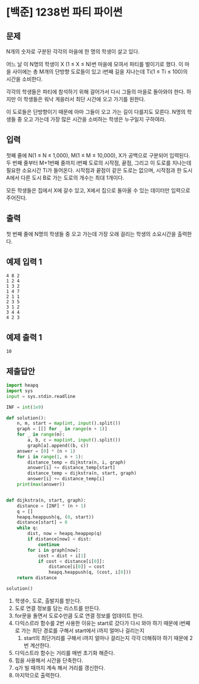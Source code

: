 # [백준] 1238번 파티 파이썬

## 문제

N개의 숫자로 구분된 각각의 마을에 한 명의 학생이 살고 있다.

어느 날 이 N명의 학생이 X (1 ≤ X ≤ N)번 마을에 모여서 파티를 벌이기로 했다. 이 마을 사이에는 총 M개의 단방향 도로들이 있고 i번째 길을 지나는데 Ti(1 ≤ Ti ≤ 100)의 시간을 소비한다.

각각의 학생들은 파티에 참석하기 위해 걸어가서 다시 그들의 마을로 돌아와야 한다. 하지만 이 학생들은 워낙 게을러서 최단 시간에 오고 가기를 원한다.

이 도로들은 단방향이기 때문에 아마 그들이 오고 가는 길이 다를지도 모른다. N명의 학생들 중 오고 가는데 가장 많은 시간을 소비하는 학생은 누구일지 구하여라.

## 입력

첫째 줄에 N(1 ≤ N ≤ 1,000), M(1 ≤ M ≤ 10,000), X가 공백으로 구분되어 입력된다. 두 번째 줄부터 M+1번째 줄까지 i번째 도로의 시작점, 끝점, 그리고 이 도로를 지나는데 필요한 소요시간 Ti가 들어온다. 시작점과 끝점이 같은 도로는 없으며, 시작점과 한 도시 A에서 다른 도시 B로 가는 도로의 개수는 최대 1개이다.

모든 학생들은 집에서 X에 갈수 있고, X에서 집으로 돌아올 수 있는 데이터만 입력으로 주어진다.

## 출력

첫 번째 줄에 N명의 학생들 중 오고 가는데 가장 오래 걸리는 학생의 소요시간을 출력한다.

## 예제 입력 1

```
4 8 2
1 2 4
1 3 2
1 4 7
2 1 1
2 3 5
3 1 2
3 4 4
4 2 3
```

## 예제 출력 1

```
10
```

## 제출답안

```python
import heapq
import sys
input = sys.stdin.readline

INF = int(1e9)

def solution():
    n, m, start = map(int, input().split())
    graph = [[] for _ in range(n + 1)]
    for _ in range(m):
        a, b, c = map(int, input().split())
        graph[a].append((b, c))
    answer = [0] * (n + 1)
    for i in range(1, n + 1):
        distance_temp = dijkstra(n, i, graph)
        answer[i] += distance_temp[start]
        distance_temp = dijkstra(n, start, graph)
        answer[i] += distance_temp[i]
    print(max(answer))


def dijkstra(n, start, graph):
    distance = [INF] * (n + 1)
    q = []
    heapq.heappush(q, (0, start))
    distance[start] = 0
    while q:
        dist, now = heapq.heappop(q)
        if distance[now] < dist:
            continue
        for i in graph[now]:
            cost = dist + i[1]
            if cost < distance[i[0]]:
                distance[i[0]] = cost
                heapq.heappush(q, (cost, i[0]))
    return distance

solution()
```

1. 학생수, 도로, 출발지를 받는다.
2. 도로 연결 정보를 담는 리스트를 만든다.
3. for문을 돌면서 도로수만큼 도로 연결 정보를 업데이트 한다.
4. 다익스르라 함수를 2번 사용한 이유는 start로 갔다가 다시 와야 하기 때문에 i번째로 가는 최단 경로를 구해서 start에서 i까지 얼머나 걸리는지
   1. start의 최단거리를 구해서 i까지 얼마나 걸리는지 각각 더해줘야 하기 때문에 2번 계산한다.
5. 다익스트라 함수는 거리를 매번 초기화 해준다.
6. 힙을 사용해서 시간을 단축한다.
7. q가 빌 때까지 계속 해서 거리를 갱신한다.
8. 마지막으로 출력한다.